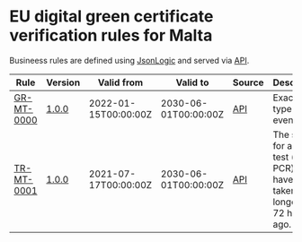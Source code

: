 # EU digital green certificate verification rules for Malta

Busineess rules are defined using [JsonLogic](https://jsonlogic.com) and served via [API](https://dgca-businessrule-service-test.ezdrav.si/rules/MT).

| Rule | Version | Valid from | Valid to | Source | Description |
| ---- | ------- | ---------- | -------- | ------ | ----------- |
| [GR-MT-0000](GR-MT-0000.json) | [1.0.0](GR-MT-0000_1.0.0.json) | 2022-01-15T00:00:00Z | 2030-06-01T00:00:00Z | [API](https://dgca-businessrule-service-test.ezdrav.si/rules/MT/e7b8c817ac671ace3194f05e31168c4c1830ec2bee691d78846f83c4ac282795) | Exactly one type of event. |
| [TR-MT-0001](TR-MT-0001.json) | [1.0.0](TR-MT-0001_1.0.0.json) | 2021-07-17T00:00:00Z | 2030-06-01T00:00:00Z | [API](https://dgca-businessrule-service-test.ezdrav.si/rules/MT/9199646ac2d2f0c0d7bc4f9d7cad2227b048f93a5e75bf61124c6dd448bbcaab) | The sample for an NAA test (e.g., PCR) must have been taken no longer than 72 hours ago. |
